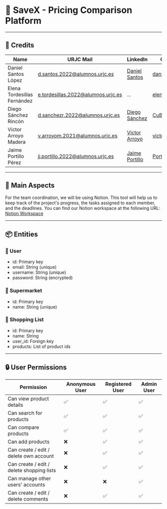 # 🚀 SaveX - Pricing Comparison Platform

---

## 📎 Credits

| Name                        | URJC Mail                          | LinkedIn                                                         | Github                                              |
| --------------------------- | ---------------------------------- | ---------------------------------------------------------------- | --------------------------------------------------- |
| Daniel Santos López         | d.santos.2022@alumnos.urjc.es      | [Daniel Santos](https://www.linkedin.com/in/danisntoss/)         | [danisntoss](https://github.com/danisntoss)         |
| Elena Tordesillas Fernández | e.tordesillas.2022@alumnos.urjc.es | ...                                                              | [elenxt4](https://github.com/elenxt4)               |
| Diego Sánchez Rincón        | d.sanchezr.2022@alumnos.urjc.es    | [Diego Sánchez](https://www.linkedin.com/in/cub1z/)              | [CuB1z](https://github.com/CuB1z)                   |
| Victor Arroyo Madera        | v.arroyom.2021@alumnos.urjc.es     | [Victor Arroyo](https://www.linkedin.com/in/victorarroyomadera/) | [victorrosalejo](https://github.com/victorrosalejo) |
| Jaime Portillo Pérez        | jj.portillo.2022@alumnos.urjc.es   | [Jaime Portillo](https://www.linkedin.com/in/porti/)             | [PortiESP](https://github.com/PortiESP)             |

---

## 📌 Main Aspects

For the team coordination, we will be using Notion. This tool will help us to keep track of the project's progress, the tasks assigned to each member, and the deadlines.
You can find our Notion workspace at the following URL: [Notion Workspace](https://urjc-pepe.notion.site/Proyecto-Supermercados-18f1e90b533080c7bbd0d957154de396?pvs=4)

---

## 📦 Entities

### 👤 User
- id: Primary key
- email: String (unique)
- username: String (unique)
- password: String (encrypted)

### 🛒 Supermarket
- id: Primary key
- name: String (unique)

### 📝 Shopping List
- id: Primary key
- name: String
- user_id: Foreign key
- products: List of product ids

---

## 🔒 User Permissions

| Permission                                       | Anonymous User | Registered User | Admin User |
| ------------------------------------------------ | -------------- | --------------- | -----------|
| Can view product details                         | ✅             | ✅              | ✅         |
| Can search for products                          | ✅             | ✅              | ✅         |
| Can compare products                             | ✅             | ✅              | ✅         |
| Can add products                                 | ❌             | ✅              | ✅         |
| Can create / edit / delete own account           | ❌             | ✅              | ✅         |
| Can create / edit / delete shopping lists        | ❌             | ✅              | ✅         |
| Can manage other users' accounts                 | ❌             | ❌              | ✅         |
| Can create / edit / delete comments              | ❌             | ✅              | ✅         |